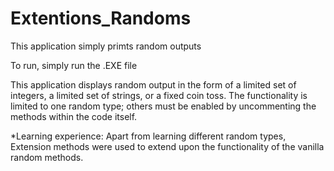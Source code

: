 # Extentions_Randoms
This application simply primts random outputs

To run, simply run the .EXE file

This application displays random output in the form of a limited set of integers, a limited set of strings, or a fixed coin toss.
The functionality is limited to one random type; others must be enabled by uncommenting the methods within the code itself.

*Learning experience: Apart from learning different random types, Extension methods were used to extend upon the functionality of the vanilla random methods.

